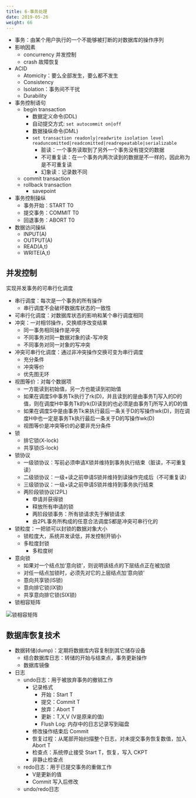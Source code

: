 ```yaml
---
title: 6-事务处理
date: 2019-05-26 
weight: 66
---
```


* 事务：由某个用户执行的一个不能够被打断的对数据库的操作序列
* 影响因素
  * concurrency 并发控制
  * crash 故障恢复
* ACID
  * Atomicity：要么全部发生，要么都不发生
  * Consistency
  * Isolation：事务间不干扰
  * Durability
* 事务控制语句
  * begin transaction
    * 数据定义命令(DDL)
    * 自动提交方式: `set autocommit on|off`
    * 数据操纵命令(DML)
    * `set transaction readonly|readwrite isolation level readuncomitted|readcomitted|readrepeatable|serializable`
      * 脏读：一个事务读取到了另外一个事务没有提交的数据
      * 不可重复读：在一个事务内两次读到的数据是不一样的，因此称为是不可重复读
      * 幻象读：记录数不同
  * commit transaction
  * rollback transaction
    * savepoint
* 事务控制操纵
  * 事务开始：START T0
  * 提交事务：COMMIT T0
  * 回退事务：ABORT T0
* 数据访问操纵
  * INPUT(A)
  * OUTPUT(A)
  * READ(A,t)
  * WRITE(A,t)

## 并发控制

实现并发事务的可串行化调度

* 串行调度：每次是一个事务的所有操作
  * 串行调度不会破坏数据库状态的一致性
* 可串行化调度：对数据库状态的影响和某个串行调度相同
* 冲突：一对相邻操作，交换顺序改变结果
  * 同一事务相同操作是冲突
  * 不同事务对同一数据对象的读-写冲突
  * 不同事务对同一对象的写冲突
* 冲突可串行化调度：通过非冲突操作交换可变为串行调度
  * 充分条件
  * 冲突等价
  * 优先图无环
* 视图等价：对每个数据项
  * 一方能读到初始值，另一方也能读到初始值
  * 如果在调度S中事务Tk执行了rk(D)，并且读到的是由事务Tj写入的D的值，则在调度H中事务Tk的rk(D)读到的也必须是由事务Tj所写入的D的值
  * 如果在调度S中是由事务Tk来执行最后一条关于D的写操作wk(D)，则在调度H中也一定是事务Tk执行最后一条关于D的写操作wk(D)
  * 视图等价是冲突等价的必要非充分条件
* 锁
  * 排它锁(X-lock)
  * 共享锁(S-lock)
* 锁协议
  * 一级锁协议：写前必须申请X锁并维持到事务执行结束（脏读，不可重复读）
  * 二级锁协议：一级+读之前申请S锁并维持到读操作完成后（不可重复读）
  * 三级锁协议：一级+读之前申请S锁并维持到事务执行结束
  * 两阶段锁协议(2PL)
    * 申请并获得锁
    * 释放所有申请的锁
    * 两阶段锁事务：所有锁请求先于解锁请求
    * 由2PL事务所构成的任意合法调度S都是冲突可串行化的
* 锁粒度：一把锁可以封锁的数据对象大小
  * 锁粒度大，系统并发读低，并发控制开销小
  * 多粒度封锁
    * 多粒度树
* 意向锁
  * 如果对一个结点加‘意向锁’，则说明该结点的下层结点正在被加锁
  * 对任一结点加锁时，必须先对它的上层结点加‘意向锁’
  * 意向共享锁(IS锁)
  * 意向排它锁(IX锁)
  * 共享意向排它锁(SIX锁)
* 锁相容矩阵

![锁相容矩阵](/images/general/lock.png)

## 数据库恢复技术

* 数据转储(dump)：定期将数据库内容复制到其它储存设备
  * 结合数据库日志：转储的开始与结束点，事务更新操作
  * 数据库镜像
* 日志
  * undo日志：用于被放弃事务的撤销工作
    * 记录格式
      * 开始：Start T
      * 提交：Commit T
      * 放弃：Abort T
      * 更新：T,X,V (V是原来的值)
      * Flush Log: 内存中的日志记录写到磁盘
    * 修改操作结束后 Commit
    * 恢复过程：从尾部开始扫描整个日志，对未提交事务恢复数值，加入 Abort T
    * 检查点：系统停止接受 Start T，恢复，写入 CKPT
    * 非静止检查点
  * redo日志：用于已提交事务的重做工作
    * V是更新的值
    * Commit 写入后修改
  * undo/redo日志